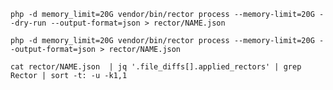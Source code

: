 `php -d memory_limit=20G vendor/bin/rector process --memory-limit=20G --dry-run --output-format=json > rector/NAME.json`

`php -d memory_limit=20G vendor/bin/rector process --memory-limit=20G --output-format=json > rector/NAME.json`

`cat rector/NAME.json  | jq '.file_diffs[].applied_rectors' | grep Rector | sort -t: -u -k1,1`